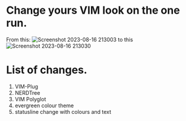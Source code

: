 # Change yours VIM look on the one run.
From this:
![Screenshot 2023-08-16 213003](https://github.com/Marcin81K/Vim-look/assets/115499509/45d66455-e982-4ab8-963d-d2f9dda14892)
to this
![Screenshot 2023-08-16 213030](https://github.com/Marcin81K/Vim-look/assets/115499509/afb7a9b4-263e-4d75-86ef-a8c0ac0dcc76)
# List of changes.
  1. VIM-Plug
  2. NERDTree
  3. VIM Polyglot
  4. evergreen colour theme
  5. statusline change with colours and text
